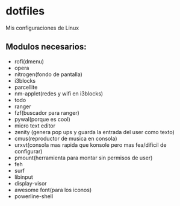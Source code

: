 # dotfiles
Mis configuraciones de Linux

## Modulos necesarios:

- rofi(dmenu)
- opera
- nitrogen(fondo de pantalla)
- i3blocks
- parcellite
- nm-applet(redes y wifi en i3blocks)
- todo
- ranger
- fzf(buscador para ranger)
- pywal(porque es cool)
- micro text editor
- zenity (genera pop ups y guarda la entrada del user como texto)
- cmus(reproductor de musica en consola)
- urxvt(consola mas rapida que konsole pero mas fea/dificil de configurar)
- pmount(herramienta para montar sin permisos de user)
- feh
- surf
- libinput
- display-visor
- awesome font(para los iconos)
- powerline-shell